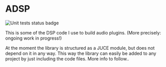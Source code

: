 # ADSP

![Unit tests status badge](https://github.com/butchwarns/ADSP/actions/workflows/tests.yml/badge.svg)

This is some of the DSP code I use to build audio plugins. (More precisely: ongoing work in progress!)

At the moment the library is structured as a JUCE module, but does not depend on it in any way. This way the library can easily be added to any project by just including the code files. More info to follow..
